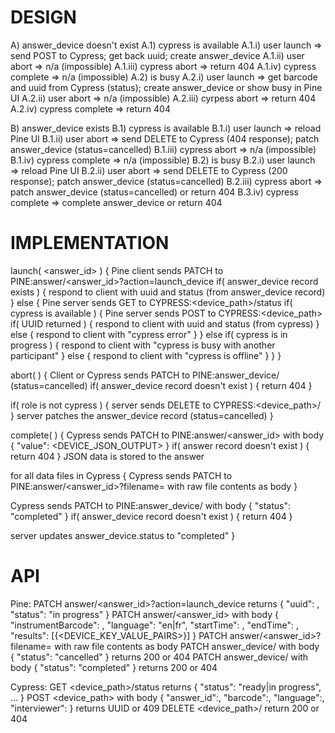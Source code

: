 DESIGN
======

A) answer_device doesn't exist
  A.1) cypress is available
    A.1.i) user launch => send POST to Cypress; get back uuid; create answer_device
    A.1.ii) user abort => n/a (impossible)
    A.1.iii) cypress abort => return 404
    A.1.iv) cypress complete => n/a (impossible)
  A.2) is busy
    A.2.i) user launch => get barcode and uuid from Cypress (status); create answer_device or show busy in Pine UI
    A.2.ii) user abort => n/a (impossible)
    A.2.iii) cyrpess abort => return 404
    A.2.iv) cypress complete => return 404
      
B) answer_device exists
  B.1) cypress is available
    B.1.i) user launch => reload Pine UI
    B.1.ii) user abort => send DELETE to Cypress (404 response); patch answer_device (status=cancelled)
    B.1.iii) cypress abort => n/a (impossible)
    B.1.iv) cypress complete => n/a (impossible)
  B.2) is busy
    B.2.i) user launch => reload Pine UI
    B.2.ii) user abort => send DELETE to Cypress (200 response); patch answer_device (status=cancelled)
    B.2.iii) cypress abort => patch answer_device (status=cancelled) or return 404
    B.3.iv) cypress complete => complete answer_device or return 404



IMPLEMENTATION
==============

launch( <answer_id> )
{
  Pine client sends PATCH to PINE:answer/<answer_id>?action=launch_device
  if( answer_device record exists )
  {
    respond to client with uuid and status (from answer_device record)
  }
  else
  {
    Pine server sends GET to CYPRESS:<device_path>/status
    if( cypress is available )
    {
      Pine server sends POST to CYPRESS:<device_path>
      if( UUID returned )
      {
        respond to client with uuid and status (from cypress)
      }
      else
      {
        respond to client with "cypress error"
      }
    }
    else if( cypress is in progress )
    {
      respond to client with "cypress is busy with another participant"
    }
    else
    {
      respond to client with "cypress is offline"
    }
  }
}

abort( <uuid> )
{
  Client or Cypress sends PATCH to PINE:answer_device/<uuid> (status=cancelled)
  if( answer_device record doesn't exist )
  {
    return 404
  }

  if( role is not cypress )
  {
    server sends DELETE to CYPRESS:<device_path>/<uuid>
  }
  server patches the answer_device record (status=cancelled)
}

complete( <uuid> )
{
  Cypress sends PATCH to PINE:answer/<answer_id> with body { "value": <DEVICE_JSON_OUTPUT> }
  if( answer record doesn't exist )
  {
    return 404
  }
  JSON data is stored to the answer

  for all data files in Cypress
  {
    Cypress sends PATCH to PINE:answer/<answer_id>?filename=<FILENAME> with raw file contents as body
  }

  Cypress sends PATCH to PINE:answer_device/<uuid> with body { "status": "completed" }
  if( answer_device record doesn't exist )
  {
    return 404
  }

  server updates answer_device.status to "completed"
}



API
===

Pine:
  PATCH answer/<answer_id>?action=launch_device returns { "uuid": <uuid>, "status": "in progress" }
  PATCH answer/<answer_id> with body { "instrumentBarcode": <STRING>, "language": "en|fr", "startTime": <DATETIME>, "endTime": <DATETIME>, "results": [{<DEVICE_KEY_VALUE_PAIRS>}] }
  PATCH answer/<answer_id>?filename=<FILENAME> with raw file contents as body
  PATCH answer_device/<uuid> with body { "status": "cancelled" } returns 200 or 404
  PATCH answer_device/<uuid> with body { "status": "completed" } returns 200 or 404

Cypress:
  GET <device_path>/status returns { "status": "ready|in progress", ... }
  POST <device_path> with body { "answer_id":, "barcode":, "language":, "interviewer": } returns UUID or 409
  DELETE <device_path>/<uuid> return 200 or 404
